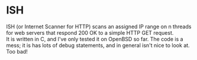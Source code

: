 # ISH
ISH (or Internet Scanner for HTTP) scans an assigned IP range on n threads for web servers that respond 200 OK to a simple HTTP GET request.\
It is written in C, and I've only tested it on OpenBSD so far. The code is a mess; it is has lots of debug statements, and in general isn't nice to look at.\
Too bad!
